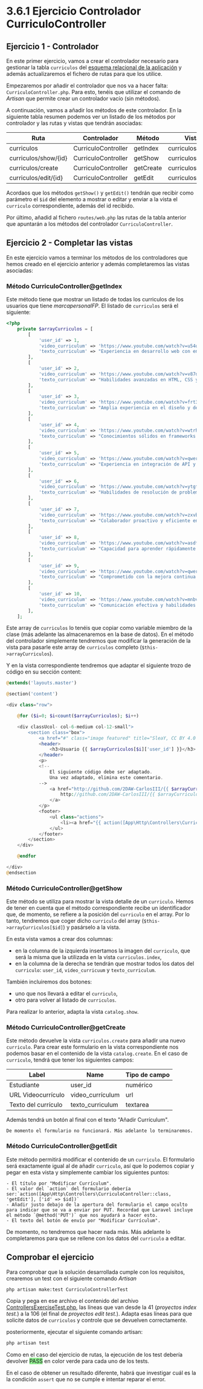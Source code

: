 # 3.6.1 Ejercicio Controlador CurriculoController

## Ejercicio 1 - Controlador

En este primer ejercicio, vamos a crear el controlador necesario para gestionar la tabla `curriculos` del [esquema relacional de la aplicación](https://raw.githubusercontent.com/2DAW-CarlosIII/marcapersonalFP_REA/master/documentos/marcapersonalFP.drawio.png) y además actualizaremos el fichero de rutas para que los utilice.

Empezaremos por añadir el controlador que nos va a hacer falta: `CurriculoController.php`. Para esto, tenéis que utilizar el comando de _Artisan_ que permite crear un controlador vacío (sin métodos).

A continuación, vamos a añadir los métodos de este controlador. En la siguiente tabla resumen podemos ver un listado de los métodos por controlador y las rutas y vistas que tendrán asociadas:

Ruta | Controlador | Método | Vista
-----|--|----|--
curriculos | CurriculoController | getIndex | curriculos.index
curriculos/show/{id} | CurriculoController | getShow | curriculos.show
curriculos/create | CurriculoController | getCreate | curriculos.create
curriculos/edit/{id} | CurriculoController | getEdit | curriculos.edit

Acordaos que los métodos `getShow()` y `getEdit()` tendrán que recibir como parámetro el `$id` del elemento a mostrar o editar y enviar a la vista el `curriculo` correspondiente, además del id recibido.

Por último, añadid al fichero `routes/web.php` las rutas de la tabla anterior que apuntarán a los métodos del controlador `CurriculoController`.

## Ejercicio 2 - Completar las vistas

En este ejercicio vamos a terminar los métodos de los controladores que hemos creado en el ejercicio anterior y además completaremos las vistas asociadas:

### Método CurriculoController@getIndex

Este método tiene que mostrar un listado de todas los curriculos de los usuarios que tiene _marcapersonalFP_. El listado de `curriculos` será el siguiente:

```php
<?php
    private $arrayCurriculos = [
        [
            'user_id' => 1,
            'video_curriculum' => 'https://www.youtube.com/watch?v=u54uern',
            'texto_curriculum' => "Experiencia en desarrollo web con enfoque en tecnologías front-end.",
        ],
        [
            'user_id' => 2,
            'video_curriculum' => 'https://www.youtube.com/watch?v=v87dfg2',
            'texto_curriculum' => "Habilidades avanzadas en HTML, CSS y JavaScript.",
        ],
        [
            'user_id' => 3,
            'video_curriculum' => 'https://www.youtube.com/watch?v=frt32qe',
            'texto_curriculum' => "Amplia experiencia en el diseño y desarrollo de interfaces de usuario.",
        ],
        [
            'user_id' => 4,
            'video_curriculum' => 'https://www.youtube.com/watch?v=wtrh2we',
            'texto_curriculum' => "Conocimientos sólidos en frameworks front-end como React y Vue.",
        ],
        [
            'user_id' => 5,
            'video_curriculum' => 'https://www.youtube.com/watch?v=qwer123',
            'texto_curriculum' => "Experiencia en integración de API y consumo de servicios web.",
        ],
        [
            'user_id' => 6,
            'video_curriculum' => 'https://www.youtube.com/watch?v=ytgfd32',
            'texto_curriculum' => "Habilidades de resolución de problemas y pensamiento lógico.",
        ],
        [
            'user_id' => 7,
            'video_curriculum' => 'https://www.youtube.com/watch?v=zxvbn23',
            'texto_curriculum' => "Colaborador proactivo y eficiente en entornos de trabajo en equipo.",
        ],
        [
            'user_id' => 8,
            'video_curriculum' => 'https://www.youtube.com/watch?v=asdf456',
            'texto_curriculum' => "Capacidad para aprender rápidamente nuevas tecnologías y conceptos.",
        ],
        [
            'user_id' => 9,
            'video_curriculum' => 'https://www.youtube.com/watch?v=qwerty78',
            'texto_curriculum' => "Comprometido con la mejora continua y el desarrollo profesional.",
        ],
        [
            'user_id' => 10,
            'video_curriculum' => 'https://www.youtube.com/watch?v=mnbvc90',
            'texto_curriculum' => "Comunicación efectiva y habilidades interpersonales.",
        ],
    ];

```

Este array de `curriculos` lo tenéis que copiar como variable miembro de la clase (más adelante las almacenaremos en la base de datos). En el método del controlador simplemente tendremos que modificar la generación de la vista para pasarle este array de `curriculos` completo (`$this->arrayCurriculos`).

Y en la vista correspondiente tendremos que adaptar el siguiente trozo de código en su sección content:

```php
@extends('layouts.master')

@section('content')

<div class="row">

    @for ($i=0; $i<count($arrayCurriculos); $i++)

    <div classUcol- col-6-medium col-12-small">
        <section class="box">
            <a href="#" class="image featured" title="SleaY, CC BY 4.0 &lt;https://creativecommons.org/licenses/by/4.0&gt;, via Wikimedia Commons"><img width="256" alt="Curriculum-vitae-warning-icon" src="https://upload.wikimedia.org/wikipedia/commons/thumb/9/9f/Curriculum-vitae-warning-icon.svg/256px-Curriculum-vitae-warning-icon.svg.png"></a>
            <header>
                <h3>Usuario {{ $arrayCurriculos[$i]['user_id'] }}</h3>
            </header>
            <p>
            <!--
                El siguiente código debe ser adaptado.
                Una vez adaptado, elimina este comentario.
            -->
                <a href="http://github.com/2DAW-CarlosIII/{{ $arrayCurriculos[$i]['dominio'] }}"> 
                    http://github.com/2DAW-CarlosIII/{{ $arrayCurriculos[$i]['dominio'] }}
                </a>
            </p>
            <footer>
                <ul class="actions">
                    <li><a href="{{ action([App\Http\Controllers\CurriculoController::class, 'getShow'], ['id' => $i] ) }}" class="button alt">Más info</a></li>
                </ul>
            </footer>
        </section>
    </div>

    @endfor

</div>
@endsection
```

### Método CurriculoController@getShow

Este método se utiliza para mostrar la vista detalle de un `curriculo`. Hemos de tener en cuenta que el método correspondiente recibe un identificador que, de momento, se refiere a la posición del `curriculo` en el array. Por lo tanto, tendremos que coger dicho `curriculo` del array (`$this->arrayCurriculos[$id]`) y pasárselo a la vista.

En esta vista vamos a crear dos columnas:

- en la columna de la izquierda insertamos la imagen del `curriculo`, que será la misma que la utilizada en la vista `curriculos.index`,
- en la columna de la derecha se tendrán que mostrar todos los datos del `curriculo`: `user_id`, `video_curricuum` y `texto_curriculum`.

También incluiremos dos botones:

- uno que nos llevará a editar el `curriculo`,
- otro para volver al listado de `curriculos`.

Para realizar lo anterior, adapta la vista `catalog.show`.

### Método CurriculoController@getCreate

Este método devuelve la vista `curriculos.create` para añadir una nuevo `curriculo`. Para crear este formulario en la vista correspondiente nos podemos basar en el contenido de la vista `catalog.create`. En el caso de `curriculo`, tendrá que tener los siguientes campos:

Label | Name | Tipo de campo
------|------|--------------
Estudiante | user_id | numérico
URL Videocurrículo | video_currículum | url
Texto del currículo | texto_curriculum | textarea

Además tendrá un botón al final con el texto "Añadir Currículum".

    De momento el formulario no funcionará. Más adelante lo terminaremos.

### Método CurriculoController@getEdit

Este método permitirá modificar el contenido de un `curriculo`. El formulario será exactamente igual al de añadir `curriculo`, así que lo podemos copiar y pegar en esta vista y simplemente cambiar los siguientes puntos:

    - El título por "Modificar Currículum".
    - El valor del `action` del formulario debería ser:`action([App\Http\Controllers\CurriculoController::class, 'getEdit'], ['id' => $id])`
    - Añadir justo debajo de la apertura del formulario el campo oculto para indicar que se va a enviar por PUT. Recordad que Laravel incluye el método `@method('PUT')` que nos ayudará a hacer esto.
    - El texto del botón de envío por "Modificar Currículum".

De momento, no tendremos que hacer nada más. Más adelante lo completaremos para que se rellene con los datos del `curriculo` a editar.

## Comprobar el ejercicio

Para comprobar que la solución desarrollada cumple con los requisitos, crearemos un test con el siguiente comando _Artisan_

```bash
php artisan make:test CurriculoControllerTest
```

Copia y pega en ese archivo el contenido del archivo [ControllersExerciseTest.php](./materiales/ejercicios-laravel/tests/Feature/ControllersExerciseTest.php), las líneas que van desde la 41 (_proyectos index test._) a la 106 (el final de _proyectos edit test._).
Adapta esas líneas para que solicite datos de `curriculos` y controle que se devuelven correctamente.

posteriormente, ejecutar el siguiente comando artisan:

```bash
php artisan test
```

Como en el caso del ejercicio de rutas, la ejecución de los test debería devolver <span style="background-color: lightgreen">PASS</span> en color verde para cada uno de los tests.

En el caso de obtener un resultado diferente, habrá que investigar cuál es la la condición `assert` que no se cumple e intentar reparar el error.